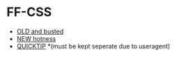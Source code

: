 # FF-CSS
* [OLD and busted](https://github.com/Moo-stly/FF-CSS/blob/master/UserChrome.css)
* [NEW hotness](https://github.com/Moo-stly/FF-CSS/blob/master/New_UserChrome.css)
* [QUICKTIP](https://github.com/Moo-stly/FF-CSS/blob/master/Fast%20tooltips.css) *(must be kept seperate due to useragent) 
